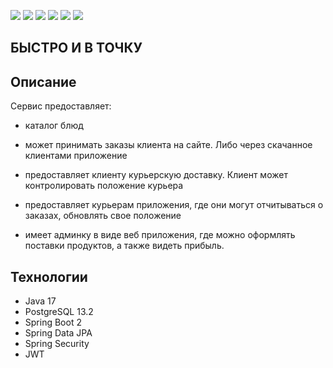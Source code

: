 ![](https://img.shields.io/badge/Maven-_3.2-red)
![](https://img.shields.io/badge/Java-_18-orange)
![](https://img.shields.io/badge/SpringBoot-_2-darkorange)
![](https://img.shields.io/badge/SpringDataJPA-blue)
![](https://img.shields.io/badge/PostgerSQL-_13.2-blue)
![](https://img.shields.io/badge/Checkstyle-yellow)

## БЫСТРО И В ТОЧКУ

## Описание

Сервис предоставляет:

- каталог блюд

- может принимать заказы клиента на сайте. Либо через скачанное клиентами приложение

- предоставляет клиенту курьерскую доставку. Клиент может контролировать положение курьера

- предоставляет курьерам приложения, где они могут отчитываться о заказах, обновлять свое положение

- имеет админку в виде веб приложения, где можно оформлять поставки продуктов, а также видеть прибыль.

## Технологии
* Java 17
* PostgreSQL 13.2
* Spring Boot 2
* Spring Data JPA
* Spring Security
* JWT


